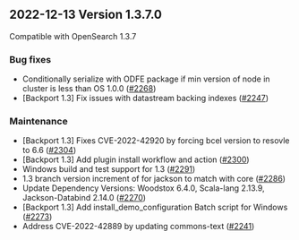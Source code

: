 ## 2022-12-13 Version 1.3.7.0

Compatible with OpenSearch 1.3.7

### Bug fixes

* Conditionally serialize with ODFE package if min version of node in cluster is less than OS 1.0.0 ([#2268](https://github.com/opensearch-project/security/pull/2268))
* [Backport 1.3] Fix issues with datastream backing indexes ([#2247](https://github.com/opensearch-project/security/pull/2247))

### Maintenance

* [Backport 1.3] Fixes CVE-2022-42920 by forcing bcel version to resovle to 6.6 ([#2304](https://github.com/opensearch-project/security/pull/2304))
* [Backport 1.3] Add plugin install workflow and action  ([#2300](https://github.com/opensearch-project/security/pull/2300))
* Windows build and test support for 1.3 ([#2291](https://github.com/opensearch-project/security/pull/2291))
* 1.3 branch version increment of for jackson to match with core ([#2286](https://github.com/opensearch-project/security/pull/2286))
* Update Dependency Versions:  Woodstox 6.4.0, Scala-lang 2.13.9, Jackson-Databind 2.14.0 ([#2270](https://github.com/opensearch-project/security/pull/2270))
* [Backport 1.3] Add install_demo_configuration Batch script for Windows ([#2273](https://github.com/opensearch-project/security/pull/2273))
* Address CVE-2022-42889 by updating commons-text ([#2241](https://github.com/opensearch-project/security/pull/2241))
